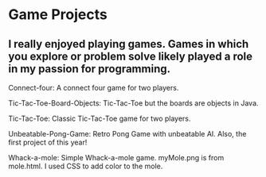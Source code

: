 # Game Projects

## I really enjoyed playing games. Games in which you explore or problem solve likely played a role in my passion for programming.

Connect-four: A connect four game for two players. 

Tic-Tac-Toe-Board-Objects: Tic-Tac-Toe but the boards are objects in Java.

Tic-Tac-Toe: Classic Tic-Tac-Toe game for two players.

Unbeatable-Pong-Game: Retro Pong Game with unbeatable AI. Also, the first project of this year!

Whack-a-mole: Simple Whack-a-mole game. myMole.png is from mole.html. I used CSS to add color to the mole.
